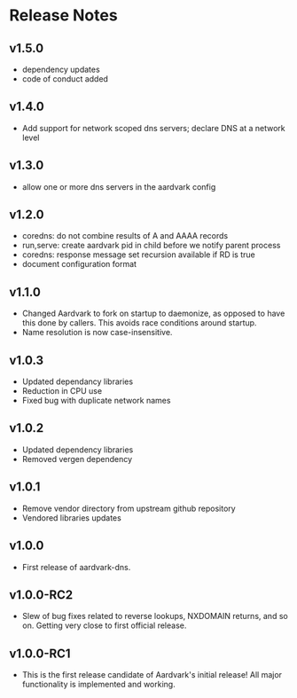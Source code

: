 # Release Notes

## v1.5.0
* dependency updates
* code of conduct added

## v1.4.0
* Add support for network scoped dns servers; declare DNS at a network level

## v1.3.0
* allow one or more dns servers in the aardvark config

## v1.2.0
* coredns: do not combine results of A and AAAA records
* run,serve: create aardvark pid in child before we notify parent process
* coredns: response message set recursion available if RD is true
* document configuration format

## v1.1.0
* Changed Aardvark to fork on startup to daemonize, as opposed to have this done by callers. This avoids race conditions around startup.
* Name resolution is now case-insensitive.

## v1.0.3
* Updated dependancy libraries
* Reduction in CPU use
* Fixed bug with duplicate network names

## v1.0.2
* Updated dependency libraries
* Removed vergen dependency

## v1.0.1
- Remove vendor directory from upstream github repository
- Vendored libraries updates

## v1.0.0
- First release of aardvark-dns.

## v1.0.0-RC2
- Slew of bug fixes related to reverse lookups, NXDOMAIN returns, and so on. Getting very close to first official release.

## v1.0.0-RC1
- This is the first release candidate of Aardvark's initial release! All major functionality is implemented and working.
